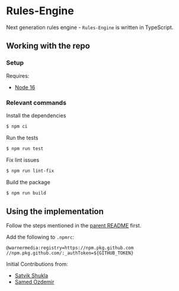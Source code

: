 # Rules-Engine

Next generation rules engine - `Rules-Engine` is written in TypeScript.

## Working with the repo

### Setup

Requires:

- [Node 16](https://nodejs.org/download/release/v16.14.2/)

### Relevant commands

Install the dependencies

```bash
$ npm ci
```

Run the tests

```bash
$ npm run test
```

Fix lint issues

```bash
$ npm run lint-fix
```

Build the package

```bash
$ npm run build
```

## Using the implementation

Follow the steps mentioned in the [parent README](https://github.com/WarnerMedia/Rules-Engine#using-the-implementations)
first.

Add the following to `.npmrc`:

```
@warnermedia:registry=https://npm.pkg.github.com
//npm.pkg.github.com/:_authToken=${GITHUB_TOKEN}
```

Initial Contributions from:

- [Satvik Shukla](https://github.com/satvik-s)
- [Samed Ozdemir](https://github.com/xsor-hbo)
